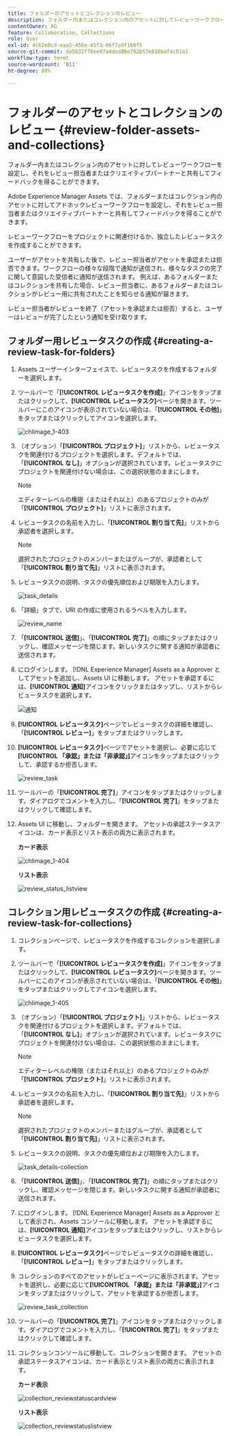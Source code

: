 ```yaml
---
title: フォルダーのアセットとコレクションのレビュー
description: フォルダー内またはコレクション内のアセットに対してレビューワークフローを設定し、それをレビュー担当者またはクリエイティブパートナーと共有してフィードバックを得ることができます。
contentOwner: AG
feature: Collaboration, Collections
role: User
exl-id: 4c62e0cd-eaa5-456e-85f3-06f7a9f160f5
source-git-commit: de5632ff0ee87a4ded88e792b57e818baf4c01a3
workflow-type: tm+mt
source-wordcount: '811'
ht-degree: 80%

---
```


# フォルダーのアセットとコレクションのレビュー {#review-folder-assets-and-collections}

フォルダー内またはコレクション内のアセットに対してレビューワークフローを設定し、それをレビュー担当者またはクリエイティブパートナーと共有してフィードバックを得ることができます。

Adobe Experience Manager Assets では、フォルダーまたはコレクション内のアセットに対してアドホックレビューワークフローを設定し、それをレビュー担当者またはクリエイティブパートナーと共有してフィードバックを得ることができます。

レビューワークフローをプロジェクトに関連付けるか、独立したレビュータスクを作成することができます。

ユーザーがアセットを共有した後で、レビュー担当者がアセットを承認または拒否できます。ワークフローの様々な段階で通知が送信され、様々なタスクの完了に関して意図した受信者に通知が送信されます。 例えば、あるフォルダーまたはコレクションを共有した場合、レビュー担当者に、あるフォルダーまたはコレクションがレビュー用に共有されたことを知らせる通知が届きます。

レビュー担当者がレビューを終了（アセットを承認または拒否）すると、ユーザーはレビューが完了したという通知を受け取ります。

## フォルダー用レビュータスクの作成 {#creating-a-review-task-for-folders}

1. Assets ユーザーインターフェイスで、レビュータスクを作成するフォルダーを選択します。
1. ツールバーで「**[!UICONTROL レビュータスクを作成]**」アイコンをタップまたはクリックして、**[!UICONTROL レビュータスク]**&#x200B;ページを開きます。ツールバーにこのアイコンが表示されていない場合は、「**[!UICONTROL その他]**」をタップまたはクリックしてアイコンを選択します。

   ![chlimage_1-403](assets/chlimage_1-403.png)

1. （オプション）「**[!UICONTROL プロジェクト]**」リストから、レビュータスクを関連付けるプロジェクトを選択します。デフォルトでは、「**[!UICONTROL なし]**」オプションが選択されています。レビュータスクにプロジェクトを関連付けない場合は、この選択状態のままにします。

   >[!NOTE]
   >
   >エディターレベルの権限（またはそれ以上）のあるプロジェクトのみが「**[!UICONTROL プロジェクト]**」リストに表示されます。

1. レビュータスクの名前を入力し、「**[!UICONTROL 割り当て先]**」リストから承認者を選択します。

   >[!NOTE]
   >
   >選択されたプロジェクトのメンバーまたはグループが、承認者として「**[!UICONTROL 割り当て先]**」リストに表示されます。

1. レビュータスクの説明、タスクの優先順位および期限を入力します。

   ![task_details](assets/task_details.png)

1. 「詳細」タブで、URI の作成に使用されるラベルを入力します。

   ![review_name](assets/review_name.png)

1. 「**[!UICONTROL 送信]**」、「**[!UICONTROL 完了]**」の順にタップまたはクリックし、確認メッセージを閉じます。新しいタスクに関する通知が承認者に送信されます。
1. にログインします。 [!DNL Experience Manager] Assets as a Approver としてアセットを追加し、Assets UI に移動します。 アセットを承認するには、**[!UICONTROL 通知]**&#x200B;アイコンをクリックまたはタップし、リストからレビュータスクを選択します。

   ![通知](assets/notification.png)

1. **[!UICONTROL レビュータスク]**&#x200B;ページでレビュータスクの詳細を確認し、「**[!UICONTROL レビュー]**」をタップまたはクリックします。
1. **[!UICONTROL レビュータスク]**&#x200B;ページでアセットを選択し、必要に応じて&#x200B;**[!UICONTROL 「承認」または「非承認」]**&#x200B;アイコンをタップまたはクリックして、承認するか拒否します。

   ![review_task](assets/review_task.png)

1. ツールバーの「**[!UICONTROL 完了]**」アイコンをタップまたはクリックします。ダイアログでコメントを入力し、「**[!UICONTROL 完了]**」をタップまたはクリックして確認します。
1. Assets UI に移動し、フォルダーを開きます。 アセットの承認ステータスアイコンは、カード表示とリスト表示の両方に表示されます。

   **カード表示**

   ![chlimage_1-404](assets/chlimage_1-404.png)

   **リスト表示**

   ![review_status_listview](assets/review_status_listview.png)

## コレクション用レビュータスクの作成 {#creating-a-review-task-for-collections}

1. コレクションページで、レビュータスクを作成するコレクションを選択します。
1. ツールバーで「**[!UICONTROL レビュータスクを作成]**」アイコンをタップまたはクリックして、**[!UICONTROL レビュータスク]**&#x200B;ページを開きます。ツールバーにこのアイコンが表示されていない場合は、「**[!UICONTROL その他]**」をタップまたはクリックしてアイコンを選択します。

   ![chlimage_1-405](assets/chlimage_1-405.png)

1. （オプション）「**[!UICONTROL プロジェクト]**」リストから、レビュータスクを関連付けるプロジェクトを選択します。デフォルトでは、「**[!UICONTROL なし]**」オプションが選択されています。レビュータスクにプロジェクトを関連付けない場合は、この選択状態のままにします。

   >[!NOTE]
   >
   >エディターレベルの権限（またはそれ以上）のあるプロジェクトのみが「**[!UICONTROL プロジェクト]**」リストに表示されます。

1. レビュータスクの名前を入力し、「**[!UICONTROL 割り当て先]**」リストから承認者を選択します。

   >[!NOTE]
   >
   >選択されたプロジェクトのメンバーまたはグループが、承認者として「**[!UICONTROL 割り当て先]**」リストに表示されます。

1. レビュータスクの説明、タスクの優先順位および期限を入力します。

   ![task_details-collection](assets/task_details-collection.png)

1. 「**[!UICONTROL 送信]**」、「**[!UICONTROL 完了]**」の順にタップまたはクリックし、確認メッセージを閉じます。新しいタスクに関する通知が承認者に送信されます。
1. にログインします。 [!DNL Experience Manager] Assets as a Approver として表示され、Assets コンソールに移動します。 アセットを承認するには、**[!UICONTROL 通知]**&#x200B;アイコンをタップまたはクリックし、リストからレビュータスクを選択します。
1. **[!UICONTROL レビュータスク]**&#x200B;ページでレビュータスクの詳細を確認し、「**[!UICONTROL レビュー]**」をタップまたはクリックします。
1. コレクションのすべてのアセットがレビューページに表示されます。アセットを選択し、必要に応じて&#x200B;**[!UICONTROL 「承認」または「非承認」]**&#x200B;アイコンをタップまたはクリックして、アセットを承認するか拒否します。

   ![review_task_collection](assets/review_task_collection.png)

1. ツールバーの「**[!UICONTROL 完了]**」アイコンをタップまたはクリックします。ダイアログでコメントを入力し、「**[!UICONTROL 完了]**」をタップまたはクリックして確認します。
1. コレクションコンソールに移動して、コレクションを開きます。 アセットの承認ステータスアイコンは、カード表示とリスト表示の両方に表示されます。

   **カード表示**

   ![collection_reviewstatuscardview](assets/collection_reviewstatuscardview.png)

   **リスト表示**

   ![collection_reviewstatuslistview](assets/collection_reviewstatuslistview.png)
